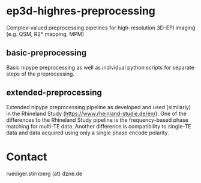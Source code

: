 # ep3d-highres-preprocessing
Complex-valued preprocessing pipelines for high-resolution 3D-EPI imaging (e.g. QSM, R2* mapping, MPM)

## basic-preprocessing
Basic nipype preprocessing as well as individual python scripts for separate steps of the preprocessing.

## extended-preprocessing
Extended nipype preprocessing pipeline as developed and used (similarly) in the Rhineland Study (https://www.rheinland-studie.de/en/). One of the differences to the Rhineland Study pipeline is the frequency-based phase matching for multi-TE data. Another difference is compatibility to single-TE data and data acquired using only a single phase encode polarity.

# Contact
ruediger.stirnberg (at) dzne.de